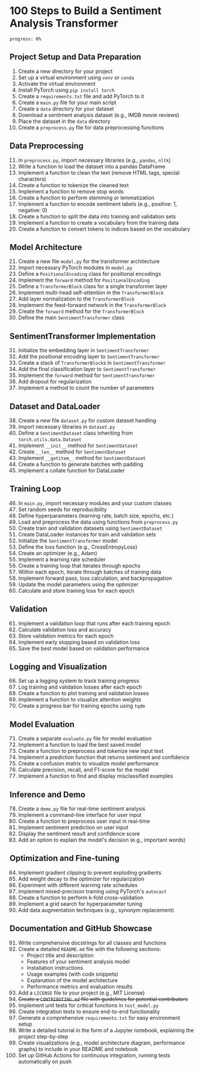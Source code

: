 # 100 Steps to Build a Sentiment Analysis Transformer

```
progress: 0%
```

## Project Setup and Data Preparation

1. Create a new directory for your project
2. Set up a virtual environment using `venv` or `conda`
3. Activate the virtual environment
4. Install PyTorch using `pip install torch`
5. Create a `requirements.txt` file and add PyTorch to it
6. Create a `main.py` file for your main script
7. Create a `data` directory for your dataset
8. Download a sentiment analysis dataset (e.g., IMDB movie reviews)
9. Place the dataset in the `data` directory
10. Create a `preprocess.py` file for data preprocessing functions

## Data Preprocessing

11. In `preprocess.py`, import necessary libraries (e.g., `pandas`, `nltk`)
12. Write a function to load the dataset into a pandas DataFrame
13. Implement a function to clean the text (remove HTML tags, special characters)
14. Create a function to tokenize the cleaned text
15. Implement a function to remove stop words
16. Create a function to perform stemming or lemmatization
17. Implement a function to encode sentiment labels (e.g., positive: 1, negative: 0)
18. Create a function to split the data into training and validation sets
19. Implement a function to create a vocabulary from the training data
20. Create a function to convert tokens to indices based on the vocabulary

## Model Architecture

21. Create a new file `model.py` for the transformer architecture
22. Import necessary PyTorch modules in `model.py`
23. Define a `PositionalEncoding` class for positional encodings
24. Implement the `forward` method for `PositionalEncoding`
25. Define a `TransformerBlock` class for a single transformer layer
26. Implement multi-head self-attention in the `TransformerBlock`
27. Add layer normalization to the `TransformerBlock`
28. Implement the feed-forward network in the `TransformerBlock`
29. Create the `forward` method for the `TransformerBlock`
30. Define the main `SentimentTransformer` class

## SentimentTransformer Implementation

31. Initialize the embedding layer in `SentimentTransformer`
32. Add the positional encoding layer to `SentimentTransformer`
33. Create a stack of `TransformerBlock`s in `SentimentTransformer`
34. Add the final classification layer to `SentimentTransformer`
35. Implement the `forward` method for `SentimentTransformer`
36. Add dropout for regularization
37. Implement a method to count the number of parameters

## Dataset and DataLoader

38. Create a new file `dataset.py` for custom dataset handling
39. Import necessary libraries in `dataset.py`
40. Define a `SentimentDataset` class inheriting from `torch.utils.data.Dataset`
41. Implement `__init__` method for `SentimentDataset`
42. Create `__len__` method for `SentimentDataset`
43. Implement `__getitem__` method for `SentimentDataset`
44. Create a function to generate batches with padding
45. Implement a collate function for DataLoader

## Training Loop

46. In `main.py`, import necessary modules and your custom classes
47. Set random seeds for reproducibility
48. Define hyperparameters (learning rate, batch size, epochs, etc.)
49. Load and preprocess the data using functions from `preprocess.py`
50. Create train and validation datasets using `SentimentDataset`
51. Create DataLoader instances for train and validation sets
52. Initialize the `SentimentTransformer` model
53. Define the loss function (e.g., CrossEntropyLoss)
54. Create an optimizer (e.g., Adam)
55. Implement a learning rate scheduler
56. Create a training loop that iterates through epochs
57. Within each epoch, iterate through batches of training data
58. Implement forward pass, loss calculation, and backpropagation
59. Update the model parameters using the optimizer
60. Calculate and store training loss for each epoch

## Validation

61. Implement a validation loop that runs after each training epoch
62. Calculate validation loss and accuracy
63. Store validation metrics for each epoch
64. Implement early stopping based on validation loss
65. Save the best model based on validation performance

## Logging and Visualization

66. Set up a logging system to track training progress
67. Log training and validation losses after each epoch
68. Create a function to plot training and validation losses
69. Implement a function to visualize attention weights
70. Create a progress bar for training epochs using `tqdm`

## Model Evaluation

71. Create a separate `evaluate.py` file for model evaluation
72. Implement a function to load the best saved model
73. Create a function to preprocess and tokenize new input text
74. Implement a prediction function that returns sentiment and confidence
75. Create a confusion matrix to visualize model performance
76. Calculate precision, recall, and F1-score for the model
77. Implement a function to find and display misclassified examples

## Inference and Demo

78. Create a `demo.py` file for real-time sentiment analysis
79. Implement a command-line interface for user input
80. Create a function to preprocess user input in real-time
81. Implement sentiment prediction on user input
82. Display the sentiment result and confidence score
83. Add an option to explain the model's decision (e.g., important words)

## Optimization and Fine-tuning

84. Implement gradient clipping to prevent exploding gradients
85. Add weight decay to the optimizer for regularization
86. Experiment with different learning rate schedules
87. Implement mixed-precision training using PyTorch's `autocast`
88. Create a function to perform k-fold cross-validation
89. Implement a grid search for hyperparameter tuning
90. Add data augmentation techniques (e.g., synonym replacement)

## Documentation and GitHub Showcase

91. Write comprehensive docstrings for all classes and functions
92. Create a detailed `README.md` file with the following sections:
    - Project title and description
    - Features of your sentiment analysis model
    - Installation instructions
    - Usage examples (with code snippets)
    - Explanation of the model architecture
    - Performance metrics and evaluation results
93. Add a `LICENSE` file to your project (e.g., MIT License)
94. ~~Create a `CONTRIBUTING.md` file with guidelines for potential contributors~~
95. Implement unit tests for critical functions in `test_model.py`
96. Create integration tests to ensure end-to-end functionality
97. Generate a comprehensive `requirements.txt` for easy environment setup
98. Write a detailed tutorial in the form of a Jupyter notebook, explaining the project step-by-step
99. Create visualizations (e.g., model architecture diagram, performance graphs) to include in your README and notebook
100.  Set up GitHub Actions for continuous integration, running tests automatically on push
